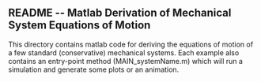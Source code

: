 ## README  --  Matlab Derivation of Mechanical System Equations of Motion

This directory contains matlab code for deriving the equations of motion of a few standard (conservative) mechanical systems. Each example also contains an entry-point method (MAIN_systemName.m) which will run a simulation and generate some plots or an animation.
